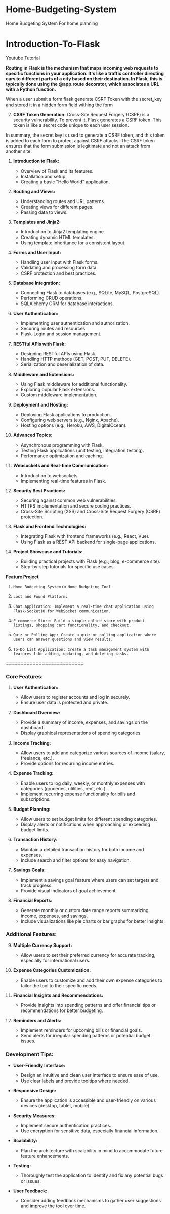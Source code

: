 # Home-Budgeting-System
Home Budgeting System For home planning


# Introduction-To-Flask
Youtube Tutorial



**Routing in Flask is the mechanism that maps incoming web requests to specific functions in your application. It's like a traffic controller directing cars to different parts of a city based on their destination. In Flask, this is typically done using the @app.route decorator, which associates a URL with a Python function.**


When a user submit a form flask generate CSRF Token with the secret_key and stored it 
in a hidden form field withing the form


2. **CSRF Token Generation:** Cross-Site Request Forgery (CSRF) is a security vulnerability. To prevent it, Flask generates a CSRF token. This token is like a secret code unique to each user session.


In summary, the secret key is used to generate a CSRF token, and this token is added to each form to protect against CSRF attacks. The CSRF token ensures that the form submission is legitimate and not an attack from another site.


1. **Introduction to Flask:**
   - Overview of Flask and its features.
   - Installation and setup.
   - Creating a basic "Hello World" application.

2. **Routing and Views:**
   - Understanding routes and URL patterns.
   - Creating views for different pages.
   - Passing data to views.

3. **Templates and Jinja2:**
   - Introduction to Jinja2 templating engine.
   - Creating dynamic HTML templates.
   - Using template inheritance for a consistent layout.

4. **Forms and User Input:**
   - Handling user input with Flask forms.
   - Validating and processing form data.
   - CSRF protection and best practices.

5. **Database Integration:**
   - Connecting Flask to databases (e.g., SQLite, MySQL, PostgreSQL).
   - Performing CRUD operations.
   - SQLAlchemy ORM for database interactions.

6. **User Authentication:**
   - Implementing user authentication and authorization.
   - Securing routes and resources.
   - Flask-Login and session management.

7. **RESTful APIs with Flask:**
   - Designing RESTful APIs using Flask.
   - Handling HTTP methods (GET, POST, PUT, DELETE).
   - Serialization and deserialization of data.

8. **Middleware and Extensions:**
   - Using Flask middleware for additional functionality.
   - Exploring popular Flask extensions.
   - Custom middleware implementation.

9. **Deployment and Hosting:**
   - Deploying Flask applications to production.
   - Configuring web servers (e.g., Nginx, Apache).
   - Hosting options (e.g., Heroku, AWS, DigitalOcean).

10. **Advanced Topics:**
    - Asynchronous programming with Flask.
    - Testing Flask applications (unit testing, integration testing).
    - Performance optimization and caching.

11. **Websockets and Real-time Communication:**
    - Introduction to websockets.
    - Implementing real-time features in Flask.

12. **Security Best Practices:**
    - Securing against common web vulnerabilities.
    - HTTPS implementation and secure coding practices.
    - Cross-Site Scripting (XSS) and Cross-Site Request Forgery (CSRF) protection.

13. **Flask and Frontend Technologies:**
    - Integrating Flask with frontend frameworks (e.g., React, Vue).
    - Using Flask as a REST API backend for single-page applications.

14. **Project Showcase and Tutorials:**
    - Building practical projects with Flask (e.g., blog, e-commerce site).
    - Step-by-step tutorials for specific use cases.


**Feature Project**
1. `Home Budgeting System` or `Home Budgeting Tool`

2. `Lost and Found Platform:`

3. `Chat Application: Implement a real-time chat application using Flask-SocketIO for WebSocket communication.`

4. `E-commerce Store: Build a simple online store with product listings, shopping cart functionality, and checkout.`

5. `Quiz or Polling App: Create a quiz or polling application where users can answer questions and view results.`

6. `To-Do List Application: Create a task management system with features like adding, updating, and deleting tasks.`



**==========================**
### Core Features:

1. **User Authentication:**
   - Allow users to register accounts and log in securely.
   - Ensure user data is protected and private.

2. **Dashboard Overview:**
   - Provide a summary of income, expenses, and savings on the dashboard.
   - Display graphical representations of spending categories.

3. **Income Tracking:**
   - Allow users to add and categorize various sources of income (salary, freelance, etc.).
   - Provide options for recurring income entries.

4. **Expense Tracking:**
   - Enable users to log daily, weekly, or monthly expenses with categories (groceries, utilities, rent, etc.).
   - Implement recurring expense functionality for bills and subscriptions.

5. **Budget Planning:**
   - Allow users to set budget limits for different spending categories.
   - Display alerts or notifications when approaching or exceeding budget limits.

6. **Transaction History:**
   - Maintain a detailed transaction history for both income and expenses.
   - Include search and filter options for easy navigation.

7. **Savings Goals:**
   - Implement a savings goal feature where users can set targets and track progress.
   - Provide visual indicators of goal achievement.

8. **Financial Reports:**
   - Generate monthly or custom date range reports summarizing income, expenses, and savings.
   - Include visualizations like pie charts or bar graphs for better insights.

### Additional Features:

9. **Multiple Currency Support:**
   - Allow users to set their preferred currency for accurate tracking, especially for international users.

10. **Expense Categories Customization:**
    - Enable users to customize and add their own expense categories to tailor the tool to their specific needs.

11. **Financial Insights and Recommendations:**
    - Provide insights into spending patterns and offer financial tips or recommendations for better budgeting.

12. **Reminders and Alerts:**
    - Implement reminders for upcoming bills or financial goals.
    - Send alerts for irregular spending patterns or potential budget issues.

### Development Tips:

- **User-Friendly Interface:**
  - Design an intuitive and clean user interface to ensure ease of use.
  - Use clear labels and provide tooltips where needed.

- **Responsive Design:**
  - Ensure the application is accessible and user-friendly on various devices (desktop, tablet, mobile).

- **Security Measures:**
  - Implement secure authentication practices.
  - Use encryption for sensitive data, especially financial information.

- **Scalability:**
  - Plan the architecture with scalability in mind to accommodate future feature enhancements.

- **Testing:**
  - Thoroughly test the application to identify and fix any potential bugs or issues.

- **User Feedback:**
  - Consider adding feedback mechanisms to gather user suggestions and improve the tool over time.

